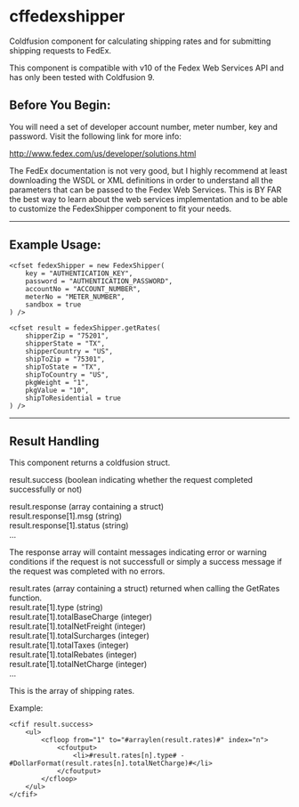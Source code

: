 cffedexshipper
==============

Coldfusion component for calculating shipping rates and for submitting shipping requests to FedEx.

This component is compatible with v10 of the Fedex Web Services API and has only been tested with Coldfusion 9. 

Before You Begin:
-----------------

You will need a set of developer account number, meter number, key and password. Visit the following link for more info:

http://www.fedex.com/us/developer/solutions.html

The FedEx documentation is not very good, but I highly recommend at least downloading the WSDL or XML definitions in order to understand all the parameters that can be passed to the Fedex Web Services. This is BY FAR the best way to learn about the web services implementation and to be able to customize the FedexShipper component to fit your needs.

---------------
Example Usage:
---------------
	
	<cfset fedexShipper = new FedexShipper(
		key = "AUTHENTICATION_KEY",
		password = "AUTHENTICATION_PASSWORD",
		accountNo = "ACCOUNT_NUMBER",
		meterNo = "METER_NUMBER",
		sandbox = true
	) />

	<cfset result = fedexShipper.getRates(
		shipperZip = "75201",
		shipperState = "TX",
		shipperCountry = "US",
		shipToZip = "75301",
		shipToState = "TX",
		shipToCountry = "US",
		pkgWeight = "1",
		pkgValue = "10",
		shipToResidential = true
	) />

------------------
Result Handling
------------------

This component returns a coldfusion struct. 

result.success (boolean indicating whether the request completed successfully or not)

result.response (array containing a struct)  
	result.response[1].msg		(string)  
	result.response[1].status	(string)  
	... 

The response array will containt messages indicating error or warning conditions if the request is not successfull or simply a success message if the request was completed with no errors. 

result.rates (array containing a struct) returned when calling the GetRates function.  
	result.rate[1].type 							(string)  
	result.rate[1].totalBaseCharge		(integer)  
	result.rate[1].totalNetFreight		(integer)  
	result.rate[1].totalSurcharges		(integer)  
	result.rate[1].totalTaxes					(integer)  
	result.rate[1].totalRebates				(integer)  
	result.rate[1].totalNetCharge			(integer)  
	...  

This is the array of shipping rates.

Example:

	<cfif result.success>
		<ul>
			<cfloop from="1" to="#arraylen(result.rates)#" index="n">
				<cfoutput>
					<li>#result.rates[n].type# - #DollarFormat(result.rates[n].totalNetCharge)#</li>
				</cfoutput>
			</cfloop>
		</ul>
	</cfif>